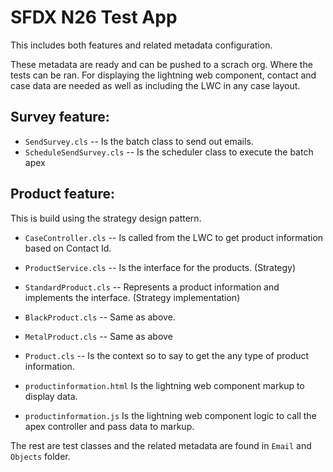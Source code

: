 # SFDX N26 Test App


This includes both features and related metadata configuration.

These metadata are ready and can be pushed to a scrach org. Where the tests can be ran.
For displaying the lightning web component, contact and case data are needed as well as including the LWC in any case layout.

## Survey feature:

* `SendSurvey.cls` -- Is the batch class to send out emails.
* `ScheduleSendSurvey.cls` -- Is the scheduler class to execute the batch apex

## Product feature:
This is build using the strategy design pattern.

* `CaseController.cls` -- Is called from the LWC to get product information based on Contact Id.

* `ProductService.cls` -- Is the interface for the products. (Strategy)
* `StandardProduct.cls` -- Represents a product information and implements the interface. (Strategy implementation)
* `BlackProduct.cls` -- Same as above. 
* `MetalProduct.cls` -- Same as above
* `Product.cls` -- Is the context so to say to get the any type of product information.

* `productinformation.html` Is the lightning web component markup to display data.
* `productinformation.js` Is the lightning web component logic to call the apex controller and pass data to markup.


The rest are test classes and the related metadata are found in `Email` and `Objects` folder.

